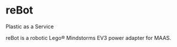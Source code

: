 reBot
=====

Plastic as a Service

reBot is a robotic Lego® Mindstorms EV3 power adapter for MAAS. 
